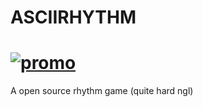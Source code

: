 # ASCIIRHYTHM
# [![promo](https://simply-games-studio.github.io/imagedatabase/team.png)](https://github.com/Simply-Games-Studio)
A open source rhythm game (quite hard ngl)

